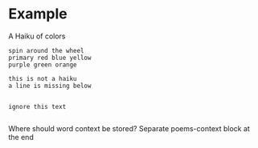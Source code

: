 # Example

A Haiku of colors

```poems-haiku
spin around the wheel
primary red blue yellow
purple green orange
```

```poems-haiku
this is not a haiku
a line is missing below
```

```text

ignore this text

```

```poems-haiku
```

Where should word context be stored? Separate poems-context block at the end
